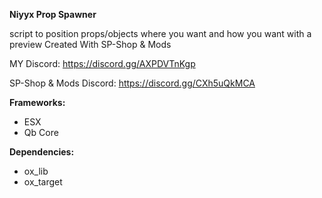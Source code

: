**Niyyx Prop Spawner**

script to position props/objects where you want and how you want with a preview 
Created With SP-Shop & Mods

MY Discord: 
https://discord.gg/AXPDVTnKgp 

SP-Shop & Mods Discord: 
https://discord.gg/CXh5uQkMCA

**Frameworks:**
-   ESX
-   Qb Core

**Dependencies:**
- ox_lib
- ox_target

